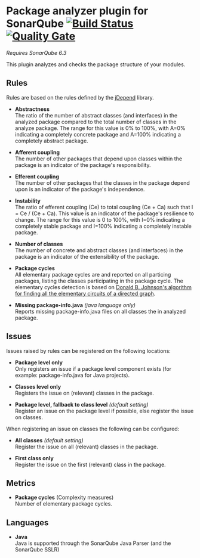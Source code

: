 # Package analyzer plugin for SonarQube [![Build Status](https://travis-ci.org/willemsrb/sonar-packageanalyzer-plugin.svg?branch=master)](https://travis-ci.org/willemsrb/sonar-packageanalyzer-plugin) [![Quality Gate](https://sonarqube.com/api/badges/gate?key=nl.future-edge.sonarqube.plugins:sonar-packageanalyzer)](https://sonarqube.com/dashboard/index?id=nl.future-edge.sonarqube.plugins%3Asonar-packageanalyzer)
*Requires SonarQube 6.3*

This plugin analyzes and checks the package structure of your modules.

## Rules
Rules are based on the rules defined by the [jDepend](https://github.com/clarkware/jdepend) library.

- **Abstractness**  
The ratio of the number of abstract classes (and interfaces) in the analyzed package compared to the total number of classes in the analyze package. The range for this value is 0% to 100%, with A=0% indicating a completely concrete package and A=100% indicating a completely abstract package.

- **Afferent coupling**  
The number of other packages that depend upon classes within the package is an indicator of the package's responsibility.

- **Efferent coupling**  
The number of other packages that the classes in the package depend upon is an indicator of the package's independence.

- **Instability**  
The ratio of efferent coupling (Ce) to total coupling (Ce + Ca) such that I = Ce / (Ce + Ca). This value is an indicator of the package's resilience to change. The range for this value is 0 to 100%, with I=0% indicating a completely stable package and I=100% indicating a completely instable package.

- **Number of classes**  
The number of concrete and abstract classes (and interfaces) in the package is an indicator of the extensibility of the package.

- **Package cycles**  
All elementary package cycles are and reported on all particing packages, listing the classes participating in the package cycle. The elementary cycles detection is based on [Donald B. Johnson's algorithm for finding all the elementary circuits of a directed graph](http://www.cs.tufts.edu/comp/150GA/homeworks/hw1/Johnson%2075.PDF).

- **Missing package-info.java** *(java language only)*  
Reports missing package-info.java files on all classes the in analyzed package.

## Issues
Issues raised by rules can be registered on the following locations:
- **Package level only**  
Only registers an issue if a package level component exists (for example: package-info.java for Java projects).

- **Classes level only**  
Registers the issue on (relevant) classes in the package.

- **Package level, fallback to class level** *(default setting)*  
Register an issue on the package level if possible, else register the issue on classes.

When registering an issue on classes the following can be configured:
- **All classes** *(default setting)*  
Register the issue on all (relevant) classes in the package.

- **First class only**  
Register the issue on the first (relevant) class in the package.

## Metrics
- **Package cycles** (Complexity measures)  
Number of elementary package cycles.

## Languages
- **Java**  
Java is supported through the SonarQube Java Parser (and the SonarQube SSLR)

